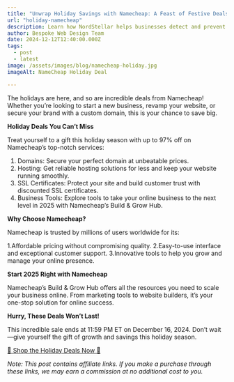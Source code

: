 ```yaml
---
title: "Unwrap Holiday Savings with Namecheap: A Feast of Festive Deals"
url: "holiday-namecheap"
description: Learn how NordStellar helps businesses detect and prevent cyber threats with features like data breach monitoring, account takeover prevention, and dark web scanning.
author: Bespoke Web Design Team
date: 2024-12-12T12:40:00.000Z
tags:
  - post
  - latest
image: /assets/images/blog/namecheap-holiday.jpg
imageAlt: NameCheap Holiday Deal

---
```

The holidays are here, and so are incredible deals from Namecheap! Whether you’re looking to start a new business, revamp your website, or secure your brand with a custom domain, this is your chance to save big.


**Holiday Deals You Can’t Miss**

Treat yourself to a gift this holiday season with up to 97% off on Namecheap’s top-notch services:

1. Domains: Secure your perfect domain at unbeatable prices.
2. Hosting: Get reliable hosting solutions for less and keep your website running smoothly.
3. SSL Certificates: Protect your site and build customer trust with discounted SSL certificates.
4. Business Tools: Explore tools to take your online business to the next level in 2025 with Namecheap’s Build & Grow Hub.

**Why Choose Namecheap?**

Namecheap is trusted by millions of users worldwide for its:

1.Affordable pricing without compromising quality.
2.Easy-to-use interface and exceptional customer support.
3.Innovative tools to help you grow and manage your online presence.

**Start 2025 Right with Namecheap**

Namecheap’s Build & Grow Hub offers all the resources you need to scale your business online. From marketing tools to website builders, it’s your one-stop solution for online success.

**Hurry, These Deals Won’t Last!**

This incredible sale ends at 11:59 PM ET on December 16, 2024. Don’t wait—give yourself the gift of growth and savings this holiday season.

<a href="https://namecheap.pxf.io/Kjov1a" target="_blank">🎁 Shop the Holiday Deals Now 🎁</a>

*Note: This post contains affiliate links. If you make a purchase through these links, we may earn a commission at no additional cost to you.*
